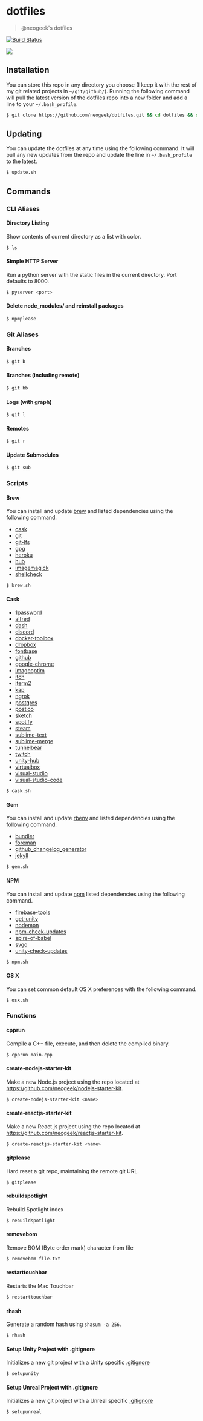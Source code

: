 # dotfiles

> @neogeek's dotfiles

[![Build Status](https://travis-ci.org/neogeek/dotfiles.svg?branch=master)](https://travis-ci.org/neogeek/dotfiles)

![](screenshot.png)

## Installation

You can store this repo in any directory you choose (I keep it with the rest of my git related projects in `~/git/github/`). Running the following command will pull the latest version of the dotfiles repo into a new folder and add a line to your `~/.bash_profile`.

```bash
$ git clone https://github.com/neogeek/dotfiles.git && cd dotfiles && source bootstrap.sh
```

## Updating

You can update the dotfiles at any time using the following command. It will pull any new updates from the repo and update the line in `~/.bash_profile` to the latest.

```bash
$ update.sh
```

## Commands

### CLI Aliases

#### Directory Listing

Show contents of current directory as a list with color.

```bash
$ ls
```

#### Simple HTTP Server

Run a python server with the static files in the current directory. Port defaults to 8000.

```bash
$ pyserver <port>
```

#### Delete node_modules/ and reinstall packages

```bash
$ npmplease
```

### Git Aliases

#### Branches

```bash
$ git b
```

#### Branches (including remote)

```bash
$ git bb
```

#### Logs (with graph)

```bash
$ git l
```

#### Remotes

```bash
$ git r
```

#### Update Submodules

```bash
$ git sub
```

### Scripts

#### Brew

You can install and update [brew](http://brew.sh) and listed dependencies using the following command.

- [cask](http://caskroom.io)
- [git](https://git-scm.com/)
- [git-lfs](https://git-lfs.github.com/)
- [gpg](https://help.github.com/categories/gpg/)
- [heroku](https://toolbelt.heroku.com/standalone)
- [hub](https://hub.github.com/)
- [imagemagick](http://www.imagemagick.org/script/index.php)
- [shellcheck](https://github.com/koalaman/shellcheck)

```bash
$ brew.sh
```

#### Cask

- [1password](https://www.1password.com/)
- [alfred](https://www.alfredapp.com/)
- [dash](https://kapeli.com/dash)
- [discord](https://discordapp.com/)
- [docker-toolbox](https://docs.docker.com/docker-for-mac/)
- [dropbox](https://www.dropbox.com/)
- [fontbase](http://fontba.se/)
- [github](https://desktop.github.com/)
- [google-chrome](https://www.google.com/chrome/)
- [imageoptim](https://imageoptim.com/mac)
- [itch](https://itch.io/)
- [iterm2](https://www.iterm2.com/)
- [kap](https://github.com/wulkano/kap)
- [ngrok](https://ngrok.com/)
- [postgres](https://postgresapp.com/)
- [postico](https://eggerapps.at/postico/)
- [sketch](https://www.sketchapp.com/)
- [spotify](https://www.spotify.com/us/)
- [steam](http://store.steampowered.com/)
- [sublime-text](https://www.sublimetext.com/)
- [sublime-merge](https://www.sublimemerge.com/)
- [tunnelbear](https://www.tunnelbear.com/)
- [twitch](https://www.twitch.tv/)
- [unity-hub](https://blogs.unity3d.com/2018/01/24/streamline-your-workflow-introducing-unity-hub-beta/)
- [virtualbox](https://www.virtualbox.org/)
- [visual-studio](https://visualstudio.com/)
- [visual-studio-code](https://code.visualstudio.com/)

```bash
$ cask.sh
```

#### Gem

You can install and update [rbenv](https://github.com/sstephenson/rbenv) and listed dependencies using the following command.

- [bundler](http://bundler.io)
- [foreman](http://ddollar.github.io/foreman/)
- [github_changelog_generator](https://github.com/github-changelog-generator/github-changelog-generator)
- [jekyll](http://jekyllrb.com)

```bash
$ gem.sh
```

#### NPM

You can install and update [npm](https://www.npmjs.com) listed dependencies using the following command.

- [firebase-tools](https://www.firebase.com/)
- [get-unity](https://github.com/neogeek/get-unity)
- [nodemon](https://github.com/remy/nodemon)
- [npm-check-updates](https://github.com/tjunnone/npm-check-updates)
- [spire-of-babel](https://github.com/neogeek/spire-of-babel)
- [svgo](https://github.com/svg/svgo)
- [unity-check-updates](https://github.com/neogeek/unity-check-updates)

```bash
$ npm.sh
```

#### OS X

You can set common default OS X preferences with the following command.

```bash
$ osx.sh
```

### Functions

#### cpprun

Compile a C++ file, execute, and then delete the compiled binary.

```bash
$ cpprun main.cpp
```

#### create-nodejs-starter-kit

Make a new Node.js project using the repo located at <https://github.com/neogeek/nodejs-starter-kit>.

```bash
$ create-nodejs-starter-kit <name>
```

#### create-reactjs-starter-kit

Make a new React.js project using the repo located at <https://github.com/neogeek/reactjs-starter-kit>.

```bash
$ create-reactjs-starter-kit <name>
```

#### gitplease

Hard reset a git repo, maintaining the remote git URL.

```bash
$ gitplease
```

#### rebuildspotlight

Rebuild Spotlight index

```bash
$ rebuildspotlight
```

#### removebom

Remove BOM (Byte order mark) character from file

```bash
$ removebom file.txt
```

#### restarttouchbar

Restarts the Mac Touchbar

```bash
$ restarttouchbar
```

#### rhash

Generate a random hash using `shasum -a 256`.

```bash
$ rhash
```

#### Setup Unity Project with .gitignore

Initializes a new git project with a Unity specific [.gitignore](https://raw.githubusercontent.com/github/gitignore/master/Unity.gitignore)

```bash
$ setupunity
```

#### Setup Unreal Project with .gitignore

Initializes a new git project with a Unreal specific [.gitignore](https://raw.githubusercontent.com/github/gitignore/master/Unreal.gitignore)

```bash
$ setupunreal
```
